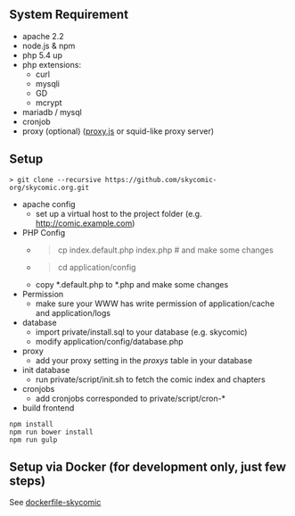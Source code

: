 ## System Requirement
+ apache 2.2
+ node.js & npm
+ php 5.4 up
+ php extensions:
	+ curl
	+ mysqli
	+ GD
	+ mcrypt
+ mariadb / mysql
+ cronjob
+ proxy (optional) ([proxy.js](https://github.com/ensky/Proxy.js/) or squid-like proxy server)

## Setup
```
> git clone --recursive https://github.com/skycomic-org/skycomic.org.git 
```
+ apache config
	+ set up a virtual host to the project folder (e.g. http://comic.example.com)
+ PHP Config
	+ > cp index.default.php index.php # and make some changes
	+ > cd application/config
	+ copy \*.default.php to \*.php and make some changes
+ Permission
	+ make sure your WWW has write permission of application/cache and application/logs
+ database
    + import private/install.sql to your database (e.g. skycomic)
    + modify application/config/database.php
+ proxy
	+ add your proxy setting in the *proxys* table in your database
+ init database
    + run private/script/init.sh to fetch the comic index and chapters
+ cronjobs
	+ add cronjobs corresponded to private/script/cron-\*
+ build frontend
```
npm install
npm run bower install
npm run gulp
```

## Setup via Docker (for development only, just few steps)
See [dockerfile-skycomic](https://github.com/skycomic-org/dockerfile-skycomic)

